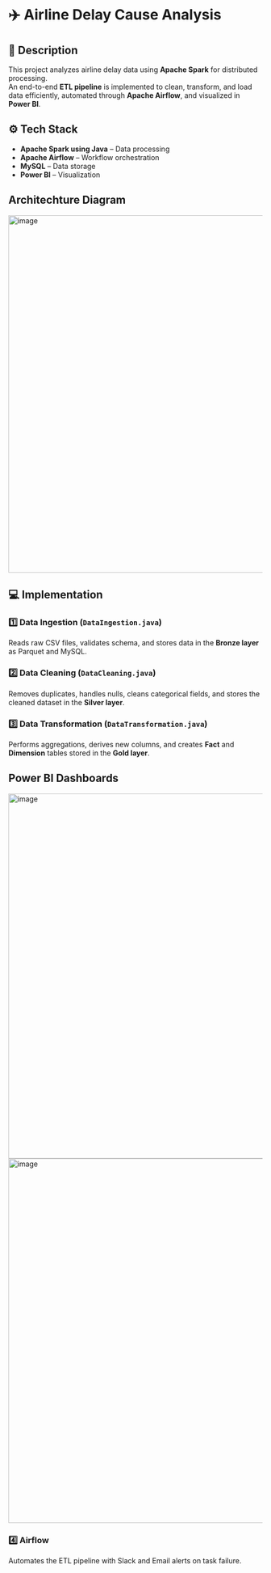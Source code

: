 # ✈️ Airline Delay Cause Analysis

## 📘 Description
This project analyzes airline delay data using **Apache Spark** for distributed processing.  
An end-to-end **ETL pipeline** is implemented to clean, transform, and load data efficiently, automated through **Apache Airflow**, and visualized in **Power BI**.

## ⚙️ Tech Stack
- **Apache Spark using Java** – Data processing  
- **Apache Airflow** – Workflow orchestration  
- **MySQL** – Data storage  
- **Power BI** – Visualization

## Architechture Diagram
<img width="1422" height="707" alt="image" src="https://github.com/user-attachments/assets/4b0d71e5-77dd-42c7-b1b1-426aef278d87" />


## 💻 Implementation
### 1️⃣ Data Ingestion (`DataIngestion.java`)
Reads raw CSV files, validates schema, and stores data in the **Bronze layer** as Parquet and MySQL.

### 2️⃣ Data Cleaning (`DataCleaning.java`)
Removes duplicates, handles nulls, cleans categorical fields, and stores the cleaned dataset in the **Silver layer**.

### 3️⃣ Data Transformation (`DataTransformation.java`)
Performs aggregations, derives new columns, and creates **Fact** and **Dimension** tables stored in the **Gold layer**.

## Power BI Dashboards
<img width="1500" height="722" alt="image" src="https://github.com/user-attachments/assets/80781ad8-ddb8-4b17-bdec-5441eaa24a50" />
<img width="1500" height="721" alt="image" src="https://github.com/user-attachments/assets/181e1c16-f199-49b6-902c-20c0f5386891" />



### 4️⃣ Airflow
Automates the ETL pipeline with Slack and Email alerts on task failure.

